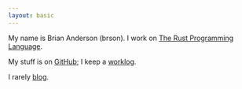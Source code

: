 ```yaml
---
layout: basic
---
```


My name is Brian Anderson (brson). I work on [The Rust Programming
Language][r].

My stuff is on [GitHub]; I keep a
[worklog].

I rarely [blog].

[r]: http://www.rust-lang.org
[GitHub]: http://github.com/brson
[worklog]: /worklog.html
[progress]: /progress.html
[blog]: /blog/index.html
